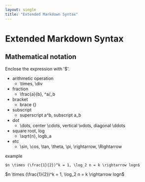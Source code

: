 ```yaml
---
layout: single
title: "Extended Markdown Syntax"
---
```


# Extended Markdown Syntax

## Mathematical notation
Enclose the expression with '$'.
- arithmetic operation
    - \times, \div
- fraction 
    - \frac{a}{b}, ^a/_b
- bracket
    - brace \{\}
- subscript
    - superscript a^b, subscript a_b
- dot
    - \dots, center \cdots, vertical \vdots, diagonal \ddots
- square root, log
    - \sqrt{n}, logb_a 
- etc
    - \sin, \cos, \tan, \theta, \pi, \rightarrow, \Rightarrow  
    
example
```
$n \times (\frac{1}{2})^k = 1, \log_2 n = k \rightarrow logn$   
```

$n \times (\frac{1}{2})^k = 1, \log_2 n = k \rightarrow logn$  
